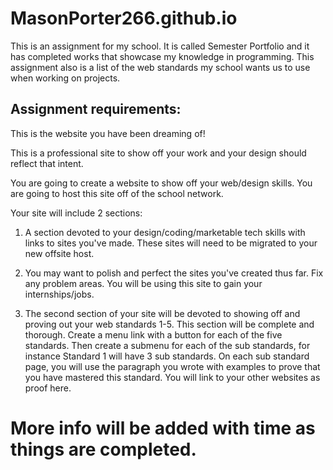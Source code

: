 # MasonPorter266.github.io

This is an assignment for my school. It is called Semester Portfolio and it has completed works that showcase my knowledge in programming.
This assignment also is a list of the web standards my school wants us to use when working on projects.

Assignment requirements:
------------------------
This is the website you have been dreaming of! 

This is a professional site to show off your work and your design should reflect that intent. 

You are going to create a website to show off your web/design skills. You are going to host this site off of the school network. 

Your site will include 2 sections: 

1. A section devoted to your design/coding/marketable tech skills with links to sites you've made. These sites will need to be migrated to your new offsite host.

2. You may want to polish and perfect the sites you've created thus far. Fix any problem areas. You will be using this site to gain your internships/jobs. 

3. The second section of your site will be devoted to showing off and proving out your web standards 1-5. This section will be complete and thorough. Create a menu link with a button for each of the five standards. Then create a submenu for each of the sub standards, for instance Standard 1 will have 3 sub standards. On each sub standard page, you will use the paragraph you wrote with examples to prove that you have mastered this standard. You will link to your other websites as proof here.

# More info will be added with time as things are completed.